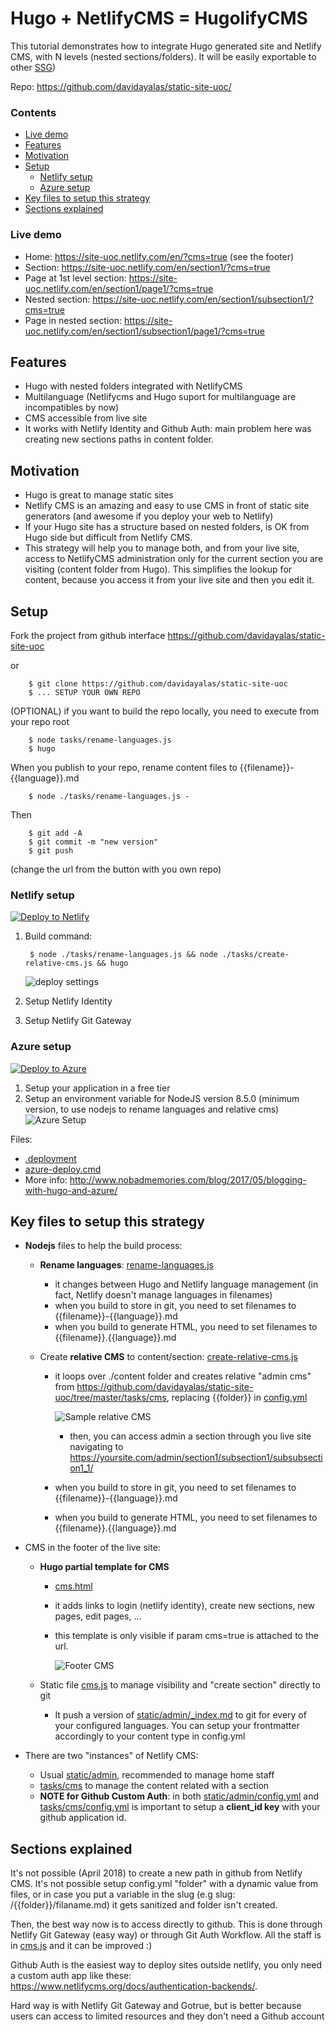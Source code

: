 # Hugo + NetlifyCMS = HugolifyCMS

This tutorial demonstrates how to integrate Hugo generated site and Netlify CMS, with N levels (nested sections/folders). It will be easily exportable to other [SSG](https://www.staticgen.com/))

Repo: https://github.com/davidayalas/static-site-uoc/

### Contents 


- [Live demo](#live-demo)
- [Features](#features)
- [Motivation](#motivation)
- [Setup](#setup)
	- [Netlify setup](#netlify-setup)
	- [Azure setup](#azure-setup)
- [Key files to setup this strategy](#key-files-to-setup-this-strategy)
- [Sections explained](#sections-explained)




### Live demo

* Home: https://site-uoc.netlify.com/en/?cms=true (see the footer)
* Section: https://site-uoc.netlify.com/en/section1/?cms=true
* Page at 1st level section: https://site-uoc.netlify.com/en/section1/page1/?cms=true
* Nested section: https://site-uoc.netlify.com/en/section1/subsection1/?cms=true
* Page in nested section: https://site-uoc.netlify.com/en/section1/subsection1/page1/?cms=true

## Features

* Hugo with nested folders integrated with NetlifyCMS
* Multilanguage (Netlifycms and Hugo suport for multilanguage are incompatibles by now) 
* CMS accessible from live site
* It works with Netlify Identity and Github Auth:  main problem here was creating new sections paths in content folder.

## Motivation

* Hugo is great to manage static sites
* Netlify CMS is an amazing and easy to use CMS in front of static site generators (and awesome if you deploy your web to Netlify)
* If your Hugo site has a structure based on nested folders, is OK from Hugo side but difficult from Netlify CMS. 
* This strategy will help you to manage both, and from your live site, access to NetlifyCMS administration only for the current section you are visiting (content folder from Hugo). This simplifies the lookup for content, because you access it from your live site and then you edit it.

## Setup

Fork the project from github interface https://github.com/davidayalas/static-site-uoc

or

		$ git clone https://github.com/davidayalas/static-site-uoc
		$ ... SETUP YOUR OWN REPO

(OPTIONAL) if you want to build the repo locally, you need to execute from your repo root

		$ node tasks/rename-languages.js 
		$ hugo


When you publish to your repo, rename content files to {{filename}}-{{language}}.md

		$ node ./tasks/rename-languages.js -

Then

		$ git add -A
		$ git commit -m "new version"		
		$ git push

(change the url from the button with you own repo)


### Netlify setup

[![Deploy to Netlify](https://www.netlify.com/img/deploy/button.svg)](https://app.netlify.com/start/deploy?repository=https://github.com/davidayalas/static-site-uoc)

1. Build command:

		$ node ./tasks/rename-languages.js && node ./tasks/create-relative-cms.js && hugo

	![deploy settings](img/deploy-settings.png)

2. Setup Netlify Identity

3. Setup Netlify Git Gateway


### Azure setup

[![Deploy to Azure](https://azuredeploy.net/deploybutton.png)](https://azuredeploy.net/?repository=https://github.com/davidayalas/static-site-uoc
)

1. Setup your application in a free tier
2. Setup an environment variable for NodeJS version 8.5.0 (minimum version, to use nodejs to rename languages and relative cms)
![Azure Setup](img/appservice-setup.png)

Files:

- [.deployment](https://github.com/davidayalas/static-site-uoc/blob/master/.deployment)
- [azure-deploy.cmd](https://github.com/davidayalas/static-site-uoc/blob/master/azure-deploy.cmd)
- More info: http://www.nobadmemories.com/blog/2017/05/blogging-with-hugo-and-azure/

## Key files to setup this strategy

* **Nodejs** files to help the build process:

	- **Rename languages**: [rename-languages.js](https://github.com/davidayalas/static-site-uoc/blob/master/tasks/rename-languages.js)
		- it changes between Hugo and Netlify language management (in fact, Netlify doesn't manage languages in filenames)
		- when you build to store in git, you need to set filenames to {{filename}}-{{language}}.md
		- when you build to generate HTML, you need to set filenames to {{filename}}.{{language}}.md

	- Create **relative CMS** to content/section: [create-relative-cms.js](https://github.com/davidayalas/static-site-uoc/blob/master/tasks/create-relative-cms.js)
		- it loops over ./content folder and creates relative "admin cms" from https://github.com/davidayalas/static-site-uoc/tree/master/tasks/cms, replacing {{folder}} in [config.yml](https://github.com/davidayalas/static-site-uoc/blob/master/tasks/cms/config.yml)

			![Sample relative CMS](img/sample-tree-cms.png)

			- then, you can access admin a section through you live site navigating to https://yoursite.com/admin/section1/subsection1/subsubsection1_1/

		- when you build to store in git, you need to set filenames to {{filename}}-{{language}}.md
		- when you build to generate HTML, you need to set filenames to {{filename}}.{{language}}.md

* CMS in the footer of the live site:

	* **Hugo partial template for CMS**
		* [cms.html](https://github.com/davidayalas/static-site-uoc/blob/master/themes/web-uoc-1/layouts/partials/cms.html)
		* it adds links to login (netlify identity), create new sections, new pages, edit pages, ...
		* this template is only visible if param cms=true is attached to the url.

			![Footer CMS](img/cms-footer.png)

	* Static file [cms.js](https://github.com/davidayalas/static-site-uoc/blob/master/themes/web-uoc-1/static/js/cms.js) to manage visibility and "create section" directly to git
		* It push a version of [static/admin/_index.md](https://github.com/davidayalas/static-site-uoc/blob/master/static/admin/_index.md) to git for every of your configured languages. You can setup your frontmatter accordingly to your content type in config.yml

* There are two "instances" of Netlify CMS:
	* Usual [static/admin](https://github.com/davidayalas/static-site-uoc/tree/master/static/admin), recommended to manage home staff
	* [tasks/cms](https://github.com/davidayalas/static-site-uoc/tree/master/tasks/cms) to manage the content related with a section
	* **NOTE for Github Custom Auth**: in both [static/admin/config.yml](https://github.com/davidayalas/static-site-uoc/tree/master/static/admin/config.yml) and [tasks/cms/config.yml](https://github.com/davidayalas/static-site-uoc/tree/master/tasks/cms/config.yml) is important to setup a **client_id key** with your github application id.


## Sections explained

It's not possible (April 2018) to create a new path in github from Netlify CMS. It's not possible setup config.yml "folder" with a dynamic value from files, or in case you put a variable in the slug (e.g slug: /{{folder}}/filaname.md) it gets sanitized and folder isn't created.

Then, the best way now is to access directly to github. This is done through Netlify Git Gateway (easy way) or through Git Auth Workflow. All the staff is in [cms.js](https://github.com/davidayalas/static-site-uoc/blob/master/themes/web-uoc-1/static/js/cms.js) and it can be improved :)

Github Auth is the easiest way to deploy sites outside netlify, you only need a custom auth app like these: https://www.netlifycms.org/docs/authentication-backends/.

Hard way is with Netlify Git Gateway and Gotrue, but is better because users can access to limited resources and they don't need a Github account
